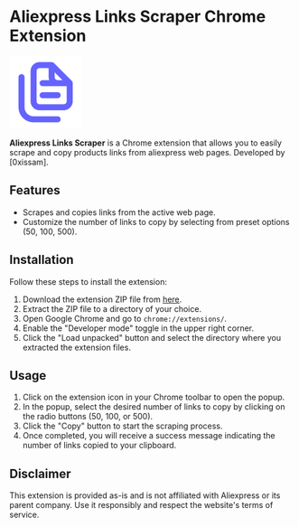 # Aliexpress Links Scraper Chrome Extension

![Extension Logo](https://github.com/0xissam/Aliexpress-Links-Scraper/blob/main/Aliexpress%20Links%20Scraper/images/icon.png)

**Aliexpress Links Scraper** is a Chrome extension that allows you to easily scrape and copy products links from aliexpress web pages. Developed by [0xissam].

## Features

- Scrapes and copies links from the active web page.
- Customize the number of links to copy by selecting from preset options (50, 100, 500).

## Installation

Follow these steps to install the extension:

1. Download the extension ZIP file from [here](https://github.com/0xissam/Aliexpress-Links-Scraper/archive/refs/heads/main.zip).
2. Extract the ZIP file to a directory of your choice.
3. Open Google Chrome and go to `chrome://extensions/`.
4. Enable the "Developer mode" toggle in the upper right corner.
5. Click the "Load unpacked" button and select the directory where you extracted the extension files.

## Usage

1. Click on the extension icon in your Chrome toolbar to open the popup.
2. In the popup, select the desired number of links to copy by clicking on the radio buttons (50, 100, or 500).
3. Click the "Copy" button to start the scraping process.
4. Once completed, you will receive a success message indicating the number of links copied to your clipboard.


## Disclaimer

This extension is provided as-is and is not affiliated with Aliexpress or its parent company. Use it responsibly and respect the website's terms of service.
